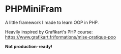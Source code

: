# PHPMiniFram
A little framework I made to learn OOP in PHP.

Heavily inspired by Grafikart's PHP course: https://www.grafikart.fr/formations/mise-pratique-poo

**Not production-ready!**
